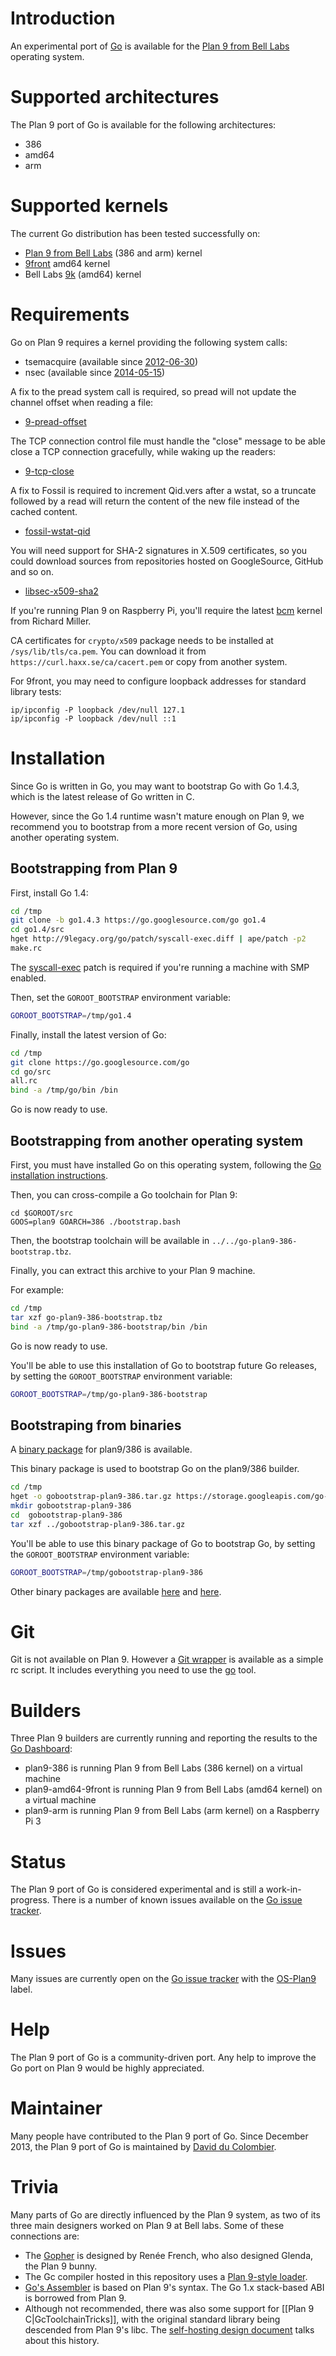 # Introduction

An experimental port of [Go](https://golang.org) is available for the [Plan 9 from Bell Labs](https://9p.io/plan9) operating system.

# Supported architectures

The Plan 9 port of Go is available for the following architectures:

* 386
* amd64
* arm

# Supported kernels

The current Go distribution has been tested successfully on:

* [Plan 9 from Bell Labs](https://9p.io/plan9) (386 and arm) kernel
* [9front](http://9front.org) amd64 kernel
* Bell Labs [9k](https://github.com/0intro/plan9-contrib/tree/master/sys/src/9k) (amd64) kernel

# Requirements

Go on Plan 9 requires a kernel providing the following system calls:

* tsemacquire (available since [2012-06-30](https://github.com/0intro/plan9/commit/6c1d8fd563a815cbbac06f61bdc1d0f6331c3d3b))
* nsec (available since [2014-05-15](https://github.com/0intro/plan9/commit/bd0c9332d5b1da1371d03e8e0ad03de0d08e08c6))

A fix to the pread system call is required, so pread will not update the channel offset when reading a file:

* [9-pread-offset](http://9legacy.org/9legacy/patch/9-pread-offset.diff)

The TCP connection control file must handle the "close" message to be able close a TCP connection gracefully, while waking up the readers:

* [9-tcp-close](http://9legacy.org/9legacy/patch/9-tcp-close.diff)

A fix to Fossil is required to increment Qid.vers after a wstat, so a truncate followed by a read will return the content of the new file instead of the cached content.

* [fossil-wstat-qid](http://9legacy.org/9legacy/patch/fossil-wstat-qid.diff)

You will need support for SHA-2 signatures in X.509 certificates, so you could download sources from repositories hosted on GoogleSource, GitHub and so on.

* [libsec-x509-sha2](http://9legacy.org/9legacy/patch/libsec-x509-sha2.diff)

If you're running Plan 9 on Raspberry Pi, you'll require the latest [bcm](https://9p.io/sources/contrib/miller/9/bcm) kernel from Richard Miller.

CA certificates for `crypto/x509` package needs to be installed at `/sys/lib/tls/ca.pem`. You can download it from `https://curl.haxx.se/ca/cacert.pem` or copy from another system.

For 9front, you may need to configure loopback addresses for standard library tests:

    ip/ipconfig -P loopback /dev/null 127.1
    ip/ipconfig -P loopback /dev/null ::1

# Installation

Since Go is written in Go, you may want to bootstrap Go with Go 1.4.3, which is the latest release of Go written in C.

However, since the Go 1.4 runtime wasn't mature enough on Plan 9, we recommend you to bootstrap from a more recent version of Go, using another operating system.

## Bootstrapping from Plan 9

First, install Go 1.4:

<!-- should be rc, but they highlight all the same. -->
```sh
cd /tmp
git clone -b go1.4.3 https://go.googlesource.com/go go1.4
cd go1.4/src
hget http://9legacy.org/go/patch/syscall-exec.diff | ape/patch -p2
make.rc
```

The [syscall-exec](http://9legacy.org/go/patch/syscall-exec.diff) patch is required if you're running a machine with SMP enabled.
		
Then, set the `GOROOT_BOOTSTRAP` environment variable:

```sh
GOROOT_BOOTSTRAP=/tmp/go1.4
```

Finally, install the latest version of Go:

```sh
cd /tmp
git clone https://go.googlesource.com/go
cd go/src
all.rc
bind -a /tmp/go/bin /bin
```
Go is now ready to use.

## Bootstrapping from another operating system

First, you must have installed Go on this operating system, following the [Go installation instructions](https://go.dev/doc/install).

Then, you can cross-compile a Go toolchain for Plan 9:

```shb
cd $GOROOT/src
GOOS=plan9 GOARCH=386 ./bootstrap.bash
```

Then, the bootstrap toolchain will be available in `../../go-plan9-386-bootstrap.tbz`.

Finally, you can extract this archive to your Plan 9 machine.

For example:

```sh
cd /tmp
tar xzf go-plan9-386-bootstrap.tbz
bind -a /tmp/go-plan9-386-bootstrap/bin /bin
```

Go is now ready to use.

You'll be able to use this installation of Go to bootstrap future Go releases, by setting the `GOROOT_BOOTSTRAP` environment variable:

```sh
GOROOT_BOOTSTRAP=/tmp/go-plan9-386-bootstrap
```

## Bootstraping from binaries

A [binary package](https://storage.googleapis.com/go-builder-data/gobootstrap-plan9-386.tar.gz) for plan9/386 is available.

This binary package is used to bootstrap Go on the plan9/386 builder.

```sh
cd /tmp
hget -o gobootstrap-plan9-386.tar.gz https://storage.googleapis.com/go-builder-data/gobootstrap-plan9-386.tar.gz
mkdir gobootstrap-plan9-386
cd  gobootstrap-plan9-386
tar xzf ../gobootstrap-plan9-386.tar.gz
```

You'll be able to use this binary package of Go to bootstrap Go, by setting the `GOROOT_BOOTSTRAP` environment variable:

```sh
GOROOT_BOOTSTRAP=/tmp/gobootstrap-plan9-386
```

Other binary packages are available [here](http://9legacy.org/download.html) and [here](https://github.com/fhs/go-plan9-binaries).

# Git

Git is not available on Plan 9. However a [Git wrapper](http://9legacy.org/9legacy/tools/git) is available as a simple rc script. It includes everything you need to use the [go](https://pkg.go.dev/cmd/go) tool.

# Builders

Three Plan 9 builders are currently running and reporting the results to the [Go Dashboard](http://build.golang.org/):

* plan9-386 is running Plan 9 from Bell Labs (386 kernel) on a virtual machine
* plan9-amd64-9front is running Plan 9 from Bell Labs (amd64 kernel) on a virtual machine
* plan9-arm is running Plan 9 from Bell Labs (arm kernel) on a Raspberry Pi 3

# Status

The Plan 9 port of Go is considered experimental and is still a work-in-progress. There is a number of known issues available on the [Go issue tracker](https://go.dev/issues).

# Issues

Many issues are currently open on the [Go issue tracker](https://go.dev/issues) with the [OS-Plan9](https://github.com/golang/go/issues?q=is%3Aopen+is%3Aissue+label%3AOS-Plan9) label.

# Help

The Plan 9 port of Go is a community-driven port. Any help to improve the Go port on Plan 9 would be highly appreciated.

# Maintainer

Many people have contributed to the Plan 9 port of Go. Since December 2013, the Plan 9 port of Go is maintained by [David du Colombier](https://github.com/0intro).

# Trivia

Many parts of Go are directly influenced by the Plan 9 system, as two of its three main designers worked on Plan 9 at Bell labs. Some of these connections are:
* The [Gopher](https://go.dev/doc/faq#gopher) is designed by Renée French, who also designed Glenda, the Plan 9 bunny.
* The Gc compiler hosted in this repository uses a [Plan 9-style loader](https://go.dev/doc/faq#What_compiler_technology_is_used_to_build_the_compilers).
* [Go's Assembler](https://go.dev/doc/asm) is based on Plan 9's syntax. The Go 1.x stack-based ABI is borrowed from Plan 9.
* Although not recommended, there was also some support for [[Plan 9 C|GcToolchainTricks]], with the original standard library being descended from Plan 9's libc. The [self-hosting design document](https://docs.google.com/document/d/1P3BLR31VA8cvLJLfMibSuTdwTuF7WWLux71CYD0eeD8) talks about this history.
